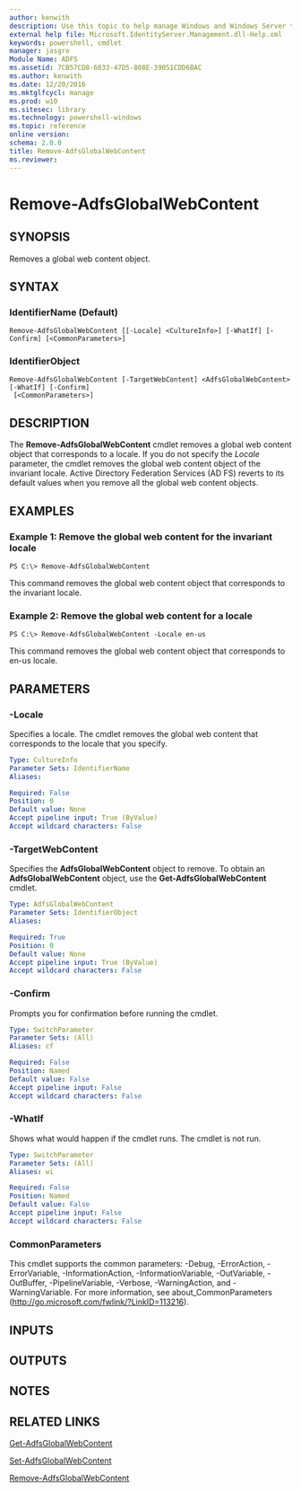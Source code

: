 ```yaml
---
author: kenwith
description: Use this topic to help manage Windows and Windows Server technologies with Windows PowerShell.
external help file: Microsoft.IdentityServer.Management.dll-Help.xml
keywords: powershell, cmdlet
manager: jasgro
Module Name: ADFS
ms.assetid: 7CB57CD8-6033-47D5-808E-39051CDD6BAC
ms.author: kenwith
ms.date: 12/20/2016
ms.mktglfcycl: manage
ms.prod: w10
ms.sitesec: library
ms.technology: powershell-windows
ms.topic: reference
online version: 
schema: 2.0.0
title: Remove-AdfsGlobalWebContent
ms.reviewer:
---
```


# Remove-AdfsGlobalWebContent

## SYNOPSIS
Removes a global web content object.

## SYNTAX

### IdentifierName (Default)
```
Remove-AdfsGlobalWebContent [[-Locale] <CultureInfo>] [-WhatIf] [-Confirm] [<CommonParameters>]
```

### IdentifierObject
```
Remove-AdfsGlobalWebContent [-TargetWebContent] <AdfsGlobalWebContent> [-WhatIf] [-Confirm]
 [<CommonParameters>]
```

## DESCRIPTION
The **Remove-AdfsGlobalWebContent** cmdlet removes a global web content object that corresponds to a locale.
If you do not specify the *Locale* parameter, the cmdlet removes the global web content object of the invariant locale.
Active Directory Federation Services (AD FS) reverts to its default values when you remove all the global web content objects.

## EXAMPLES

### Example 1: Remove the global web content for the invariant locale
```
PS C:\> Remove-AdfsGlobalWebContent
```

This command removes the global web content object that corresponds to the invariant locale.

### Example 2: Remove the global web content for a locale
```
PS C:\> Remove-AdfsGlobalWebContent -Locale en-us
```

This command removes the global web content object that corresponds to en-us locale.

## PARAMETERS

### -Locale
Specifies a locale.
The cmdlet removes the global web content that corresponds to the locale that you specify.

```yaml
Type: CultureInfo
Parameter Sets: IdentifierName
Aliases: 

Required: False
Position: 0
Default value: None
Accept pipeline input: True (ByValue)
Accept wildcard characters: False
```

### -TargetWebContent
Specifies the **AdfsGlobalWebContent** object to remove.
To obtain an **AdfsGlobalWebContent** object, use the **Get-AdfsGlobalWebContent** cmdlet.

```yaml
Type: AdfsGlobalWebContent
Parameter Sets: IdentifierObject
Aliases: 

Required: True
Position: 0
Default value: None
Accept pipeline input: True (ByValue)
Accept wildcard characters: False
```

### -Confirm
Prompts you for confirmation before running the cmdlet.

```yaml
Type: SwitchParameter
Parameter Sets: (All)
Aliases: cf

Required: False
Position: Named
Default value: False
Accept pipeline input: False
Accept wildcard characters: False
```

### -WhatIf
Shows what would happen if the cmdlet runs.
The cmdlet is not run.

```yaml
Type: SwitchParameter
Parameter Sets: (All)
Aliases: wi

Required: False
Position: Named
Default value: False
Accept pipeline input: False
Accept wildcard characters: False
```

### CommonParameters
This cmdlet supports the common parameters: -Debug, -ErrorAction, -ErrorVariable, -InformationAction, -InformationVariable, -OutVariable, -OutBuffer, -PipelineVariable, -Verbose, -WarningAction, and -WarningVariable. For more information, see about_CommonParameters (http://go.microsoft.com/fwlink/?LinkID=113216).

## INPUTS

## OUTPUTS

## NOTES

## RELATED LINKS

[Get-AdfsGlobalWebContent](./Get-AdfsGlobalWebContent.md)

[Set-AdfsGlobalWebContent](./Set-AdfsGlobalWebContent.md)

[Remove-AdfsGlobalWebContent](./Remove-AdfsGlobalWebContent.md)

